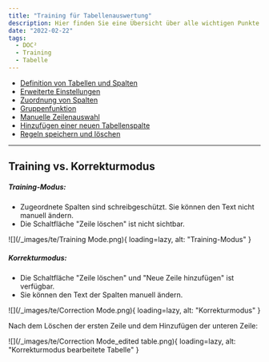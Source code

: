 ```yaml
---
title: "Training für Tabellenauswertung"
description: Hier finden Sie eine Übersicht über alle wichtigen Punkte zum Training für die Tabellenauswertung. Von der Definition von Tabellen und Spalten bis zu erweiterten Einstellungen.
date: "2022-02-22"
tags:
  - DOC²
  - Training
  - Tabelle
---
```


- [Definition von Tabellen und Spalten](/doc2/tabellenauswertung/definition-von-tabellen-und-spalten/)
- [Erweiterte Einstellungen](/doc2/tabellenauswertung/erweiterte-einstellungen/)
- [Zuordnung von Spalten](/doc2/tabellenauswertung/zuordnung-von-spalten/)
- [Gruppenfunktion](/doc2/tabellenauswertung/gruppenfunktion/)
- [Manuelle Zeilenauswahl](/doc2/tabellenauswertung/manuelle-zeilenauswahl/)
- [Hinzufügen einer neuen Tabellenspalte](/doc2/tabellenauswertung/hinzufügen-einer-neuen-tabellenspalte/)
- [Regeln speichern und löschen](/doc2/tabellenauswertung/regeln-speichern-und-löschen/)

_______________________________

## Training vs. Korrekturmodus

##### Training-Modus:

- Zugeordnete Spalten sind schreibgeschützt. Sie können den Text nicht manuell ändern.
- Die Schaltfläche "Zeile löschen" ist nicht sichtbar.

![](/_images/te/Training Mode.png){ loading=lazy, alt: "Training-Modus" }

##### Korrekturmodus:

- Die Schaltfläche "Zeile löschen" und "Neue Zeile hinzufügen" ist verfügbar.
- Sie können den Text der Spalten manuell ändern.

![](/_images/te/Correction Mode.png){ loading=lazy, alt: "Korrekturmodus" }

Nach dem Löschen der ersten Zeile und dem Hinzufügen der unteren Zeile:

![](/_images/te/Correction Mode_edited table.png){ loading=lazy, alt: "Korrekturmodus bearbeitete Tabelle" }